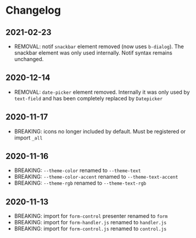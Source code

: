 # Changelog

## 2021-02-23
- REMOVAL: notif `snackbar` element removed (now uses `b-dialog`). The snackbar element was only used internally. Notif syntax remains unchanged.

## 2020-12-14
- REMOVAL: `date-picker` element removed. Internally it was only used by `text-field` and has been completely replaced by `Datepicker`

## 2020-11-17
- BREAKING: icons no longer included by default. Must be registered or import `_all`

## 2020-11-16
- BREAKING: `--theme-color` renamed to `--theme-text`
- BREAKING: `--theme-color-accent` renamed to `--theme-text-accent`
- BREAKING: `--theme-rgb` renamed to `--theme-text-rgb`

## 2020-11-13
- BREAKING: import for `form-control` presenter renamed to `form`
- BREAKING: import for `form-handler.js` renamed to `handler.js`
- BREAKING: import for `form-control.js` renamed to `control.js`